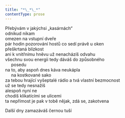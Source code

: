 ```yaml
---
title: "*\_*\_*"
contentType: prose
---
```


<section>

Přebývám v jakýchsi „kasárnách“  
odnikud nikam  
omezen na vstupní dveře  
pár hodin pozorování hostů co sedí právě u oken  
přeškrtaná blízkost  
ani k vnitřnímu hněvu už nenacházíš odvahu  
všechnu svou energii tedy dáváš do způsobného  
     posedu  
na to, aby aspoň dnes káva neukápla  
     na kostkované sako  
za tebou hrající vyšeptalé rádio a tvá vlastní bezmocnost  
už se tedy nesnažíš  
alespoň nyní ne  
chodíš klikatícími se ulicemi  
ta nepřímost je pak v tobě nějak, zdá se, zakotvena

Další dny zamazáváš černou tuší

</section>
